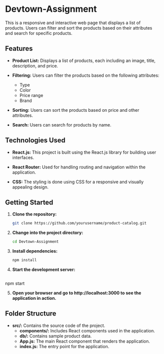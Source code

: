 # Devtown-Assignment

This is a responsive and interactive web page that displays a list of products. Users can filter and sort the products based on their attributes and search for specific products.

## Features
- **Product List:** Displays a list of products, each including an image, title, description, and price.

- **Filtering:** Users can filter the products based on the following attributes:
  - Type
  - Color
  - Price range
  - Brand

- **Sorting:** Users can sort the products based on price and other attributes.

- **Search:** Users can search for products by name.

## Technologies Used
- **React.js:** This project is built using the React.js library for building user interfaces.

- **React Router:** Used for handling routing and navigation within the application.

- **CSS:** The styling is done using CSS for a responsive and visually appealing design.

## Getting Started
1. **Clone the repository:**
   ```bash
   git clone https://github.com/yourusername/product-catalog.git


2. **Change into the project directory:**
   ```bash
   cd Devtown-Assignment

3. **Install dependencies:**
   ```bash
   npm install

4. **Start the development server:**
    ```bash
  npm start

5. **Open your browser and go to http://localhost:3000 to see the application in action.**

## Folder Structure
- **src/:** Contains the source code of the project.
  - **components/:** Includes React components used in the application.
  - **db/:** Contains sample product data.
  - **App.js:** The main React component that renders the application.
  - **index.js:** The entry point for the application.

